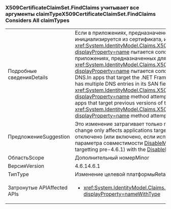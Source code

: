 ### <a name="x509certificateclaimsetfindclaims-considers-all-claimtypes"></a><span data-ttu-id="14125-101">X509CertificateClaimSet.FindClaims учитывает все аргументы claimType</span><span class="sxs-lookup"><span data-stu-id="14125-101">X509CertificateClaimSet.FindClaims Considers All claimTypes</span></span>

|   |   |
|---|---|
|<span data-ttu-id="14125-102">Подробные сведения</span><span class="sxs-lookup"><span data-stu-id="14125-102">Details</span></span>|<span data-ttu-id="14125-103">Если в приложениях, предназначенных для .NET Framework 4.6.1, набор утверждений X509 инициализируется из сертификата, имеющего несколько записей DNS в поле SAN, метод <xref:System.IdentityModel.Claims.X509CertificateClaimSet.FindClaims(System.String,System.String)?displayProperty=name> пытается сопоставить аргумент claimType со всеми записями DNS. В приложениях, предназначенных для предыдущих версий .NET Framework, метод <xref:System.IdentityModel.Claims.X509CertificateClaimSet.FindClaims(System.String,System.String)?displayProperty=name> пытается сопоставить аргумент claimType только с последней записью DNS.</span><span class="sxs-lookup"><span data-stu-id="14125-103">In apps that target the .NET Framework 4.6.1, if an X509 claim set is initialized from a certificate that has multiple DNS entries in its SAN field, the <xref:System.IdentityModel.Claims.X509CertificateClaimSet.FindClaims(System.String,System.String)?displayProperty=name> method attempts to match the claimType argument with all the DNS entries.For apps that target previous versions of the .NET Framework, the <xref:System.IdentityModel.Claims.X509CertificateClaimSet.FindClaims(System.String,System.String)?displayProperty=name> method attempts to match the claimType argument only with the last DNS entry.</span></span>|
|<span data-ttu-id="14125-104">Предложение</span><span class="sxs-lookup"><span data-stu-id="14125-104">Suggestion</span></span>|<span data-ttu-id="14125-105">Это изменение затрагивает только приложения, предназначенные для .NET Framework 4.6.1.</span><span class="sxs-lookup"><span data-stu-id="14125-105">This change only affects applications targeting the .NET Framework 4.6.1.</span></span> <span data-ttu-id="14125-106">Это изменение может быть отключено (или включено, если используются версии, предшествующие 4.6.1) с помощью параметра совместимости [DisableMultipleDNSEntries](~/docs/framework/migration-guide/mitigation-x509certificateclaimset-findclaims-method.md#mitigation).</span><span class="sxs-lookup"><span data-stu-id="14125-106">This change may be disabled (or enabled if targetting pre-4.6.1) with the [DisableMultipleDNSEntries](~/docs/framework/migration-guide/mitigation-x509certificateclaimset-findclaims-method.md#mitigation) compatibility switch.</span></span>|
|<span data-ttu-id="14125-107">Область</span><span class="sxs-lookup"><span data-stu-id="14125-107">Scope</span></span>|<span data-ttu-id="14125-108">Дополнительный номер</span><span class="sxs-lookup"><span data-stu-id="14125-108">Minor</span></span>|
|<span data-ttu-id="14125-109">Версия</span><span class="sxs-lookup"><span data-stu-id="14125-109">Version</span></span>|<span data-ttu-id="14125-110">4.6.1</span><span class="sxs-lookup"><span data-stu-id="14125-110">4.6.1</span></span>|
|<span data-ttu-id="14125-111">Тип</span><span class="sxs-lookup"><span data-stu-id="14125-111">Type</span></span>|<span data-ttu-id="14125-112">Изменение целевой платформы</span><span class="sxs-lookup"><span data-stu-id="14125-112">Retargeting</span></span>|
|<span data-ttu-id="14125-113">Затронутые API</span><span class="sxs-lookup"><span data-stu-id="14125-113">Affected APIs</span></span>|<ul><li><xref:System.IdentityModel.Claims.X509CertificateClaimSet.FindClaims(System.String,System.String)?displayProperty=nameWithType></li></ul>|

